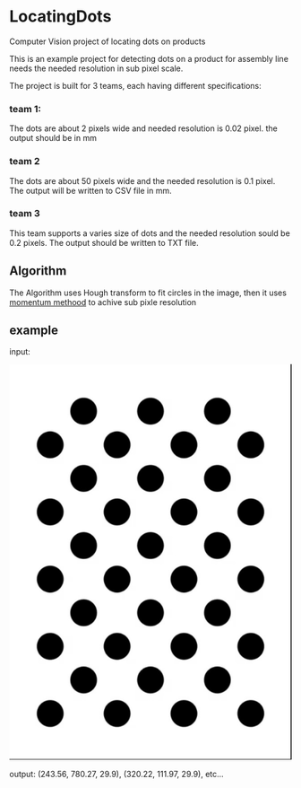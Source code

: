 # LocatingDots
 Computer Vision project of locating dots on products
 
 This is an example project for detecting dots on a product for assembly line needs
 the needed resolution in sub pixel scale.
 
 The project is built for 3 teams, each having different specifications:
 ### team 1:
 The dots are about 2 pixels wide and needed resolution is 0.02 pixel. the output should be in mm 
 
 ### team 2 
 The dots are about 50 pixels wide and the needed resolution is 0.1 pixel. The output will be written to CSV file in mm.
 
 ### team 3
 This team supports a varies size of dots and the needed resolution sould be 0.2 pixels. The output should be written to TXT file.
 
 ## Algorithm 
 The Algorithm uses Hough transform to fit circles in the image, then it uses [momentum methood](https://arxiv.org/pdf/1104.3776.pdf) to achive sub pixle resolution 
 
 ## example
 input:
 
 ![example](https://github.com/AlonRosenberg1/LocatingDots/blob/main/dots2.jpg)
 
 output:
 (243.56, 780.27, 29.9), (320.22, 111.97, 29.9), etc...

